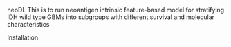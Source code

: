 neoDL
This is to run neoantigen intrinsic feature-based model for stratifying IDH wild type GBMs into subgroups with different survival and molecular characteristics

Installation



